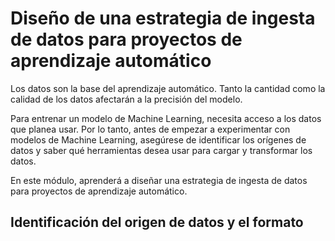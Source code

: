 # Diseño de una estrategia de ingesta de datos para proyectos de aprendizaje automático

Los datos son la base del aprendizaje automático. Tanto la cantidad como la calidad de los datos afectarán a la precisión del modelo.

Para entrenar un modelo de Machine Learning, necesita acceso a los datos que planea usar. Por lo tanto, antes de empezar a experimentar con modelos de Machine Learning, asegúrese de identificar los orígenes de datos y saber qué herramientas desea usar para cargar y transformar los datos.

En este módulo, aprenderá a diseñar una estrategia de ingesta de datos para proyectos de aprendizaje automático.

## Identificación del origen de datos y el formato
